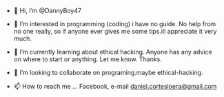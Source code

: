 - 👋 Hi, I’m @DannyBoy47
- 👀 I’m interested in programming (coding) i have no guide. No help from no one really, so if anyone ever gives me some tips.ill appreciate it very much. 

- 🌱 I’m currently learning about ethical hacking. Anyone has any advice on where to start or anything. Let me know. Thanks. 

- 💞️ I’m looking to collaborate on programing.maybe ethical-hacking. 

- 📫 How to reach me ...
Facebook, e-mail daniel.cortesloera@gmail.com
<!---
DannyBoy47/DannyBoy47 is a ✨ special ✨ repository because its `README.md` (this file) appears on your GitHub profile.
You can click the Preview link to take a look at your changes.
--->
